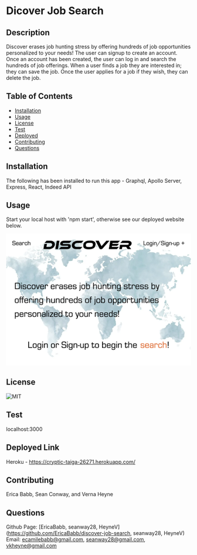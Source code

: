 # Dicover Job Search

## Description

Discover erases job hunting stress by offering hundreds of job opportunities personalized to your needs! The user can signup to create an account. Once an account has been created, the user can log in and search the hundreds of job offerings. When a user finds a job they are interested in; they can save the job. Once the user applies for a job if they wish, they can delete the job.

## Table of Contents

- [Installation](#installation)
- [Usage](#usage)
- [License](#license)
- [Test](#test)
- [Deployed](#deployed)
- [Contributing](#contributing)
- [Questions](#questions)

## Installation

The following has been installed to run this app - Graphql, Apollo Server, Express, React, Indeed API

## Usage

Start your local host with 'npm start', otherwise see our deployed website below.

![](./client/src/assets/images/Discover.png)

## License

![MIT](https://img.shields.io/badge/license-MIT-green)

## Test

localhost:3000

## Deployed Link

Heroku - https://cryptic-taiga-26271.herokuapp.com/

## Contributing

Erica Babb, Sean Conway, and Verna Heyne

## Questions

Github Page: [EricaBabb, seanway28, HeyneV] (https://github.com/EricaBabb/discover-job-search, seanway28, HeyneV)
Email: ecamilebabb@gmail.com, seanway28@gmail.com, vkheyne@gmail.com
